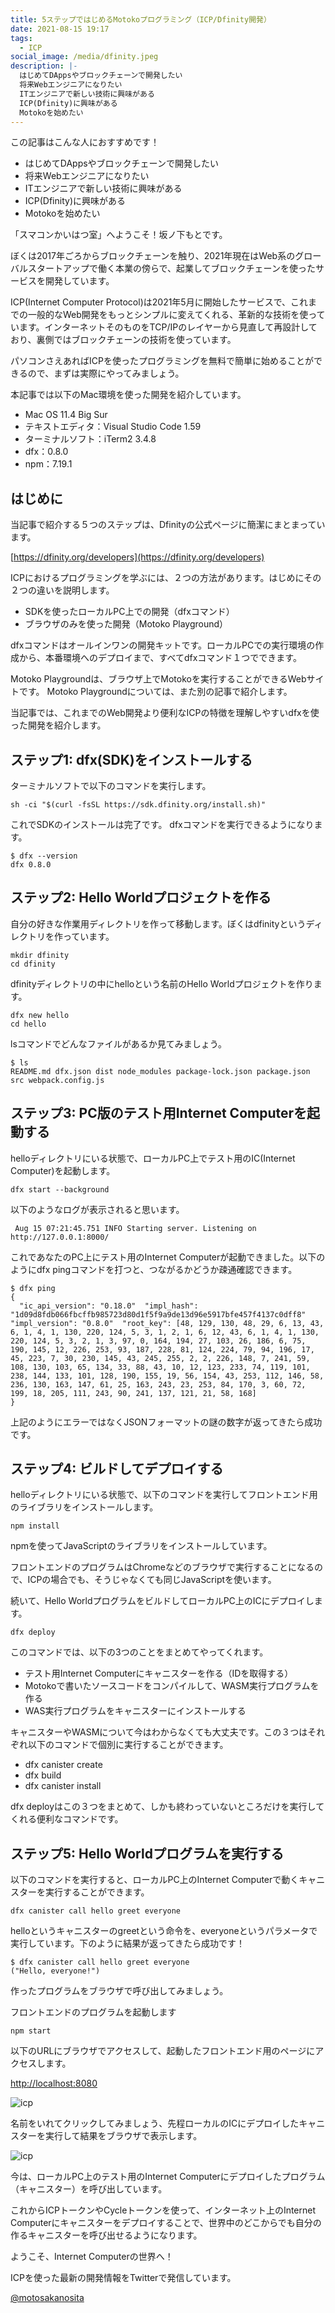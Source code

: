 ```yaml
---
title: 5ステップではじめるMotokoプログラミング（ICP/Dfinity開発）
date: 2021-08-15 19:17
tags:
  - ICP
social_image: /media/dfinity.jpeg
description: |-
  はじめてDAppsやブロックチェーンで開発したい
  将来Webエンジニアになりたい
  ITエンジニアで新しい技術に興味がある
  ICP(Dfinity)に興味がある
  Motokoを始めたい
---
```

この記事はこんな人におすすめです！

- はじめてDAppsやブロックチェーンで開発したい
- 将来Webエンジニアになりたい
- ITエンジニアで新しい技術に興味がある
- ICP(Dfinity)に興味がある
- Motokoを始めたい

「スマコンかいはつ室」へようこそ！坂ノ下もとです。

ぼくは2017年ごろからブロックチェーンを触り、2021年現在はWeb系のグローバルスタートアップで働く本業の傍らで、起業してブロックチェーンを使ったサービスを開発しています。

ICP(Internet Computer Protocol)は2021年5月に開始したサービスで、これまでの一般的なWeb開発をもっとシンプルに変えてくれる、革新的な技術を使っています。インターネットそのものをTCP/IPのレイヤーから見直して再設計しており、裏側ではブロックチェーンの技術を使っています。

パソコンさえあればICPを使ったプログラミングを無料で簡単に始めることができるので、まずは実際にやってみましょう。


本記事では以下のMac環境を使った開発を紹介しています。

- Mac OS 11.4 Big Sur
- テキストエディタ：Visual Studio Code 1.59
- ターミナルソフト：iTerm2 3.4.8
- dfx：0.8.0
- npm：7.19.1


## はじめに
当記事で紹介する５つのステップは、Dfinityの公式ページに簡潔にまとまっています。

[https://dfinity.org/developers](https://dfinity.org/developers)

ICPにおけるプログラミングを学ぶには、２つの方法があります。はじめにその２つの違いを説明します。

- SDKを使ったローカルPC上での開発（dfxコマンド）
- ブラウザのみを使った開発（Motoko Playground）

dfxコマンドはオールインワンの開発キットです。ローカルPCでの実行環境の作成から、本番環境へのデプロイまで、すべてdfxコマンド１つでできます。

Motoko Playgroundは、ブラウザ上でMotokoを実行することができるWebサイトです。
Motoko Playgroundについては、また別の記事で紹介します。

当記事では、これまでのWeb開発より便利なICPの特徴を理解しやすいdfxを使った開発を紹介します。

## ステップ1: dfx(SDK)をインストールする
ターミナルソフトで以下のコマンドを実行します。

```
sh -ci "$(curl -fsSL https://sdk.dfinity.org/install.sh)"
```

これでSDKのインストールは完了です。
dfxコマンドを実行できるようになります。

```
$ dfx --version
dfx 0.8.0
```

## ステップ2: Hello Worldプロジェクトを作る
自分の好きな作業用ディレクトリを作って移動します。ぼくはdfinityというディレクトリを作っています。

```
mkdir dfinity
cd dfinity
```

dfinityディレクトリの中にhelloという名前のHello Worldプロジェクトを作ります。

```
dfx new hello
cd hello
```

lsコマンドでどんなファイルがあるか見てみましょう。

```
$ ls
README.md dfx.json dist node_modules package-lock.json package.json src webpack.config.js
```

## ステップ3: PC版のテスト用Internet Computerを起動する
helloディレクトリにいる状態で、ローカルPC上でテスト用のIC(Internet Computer)を起動します。

```
dfx start --background
```

以下のようなログが表示されると思います。

```
 Aug 15 07:21:45.751 INFO Starting server. Listening on http://127.0.0.1:8000/
```

これであなたのPC上にテスト用のInternet Computerが起動できました。以下のようにdfx pingコマンドを打つと、つながるかどうか疎通確認できます。

```
$ dfx ping
{
  "ic_api_version": "0.18.0"  "impl_hash": "1d09d8fdb066fbcffb985723d80d1f5f9a9de13d96e5917bfe457f4137c0dff8"  "impl_version": "0.8.0"  "root_key": [48, 129, 130, 48, 29, 6, 13, 43, 6, 1, 4, 1, 130, 220, 124, 5, 3, 1, 2, 1, 6, 12, 43, 6, 1, 4, 1, 130, 220, 124, 5, 3, 2, 1, 3, 97, 0, 164, 194, 27, 103, 26, 186, 6, 75, 190, 145, 12, 226, 253, 93, 187, 228, 81, 124, 224, 79, 94, 196, 17, 45, 223, 7, 30, 230, 145, 43, 245, 255, 2, 2, 226, 148, 7, 241, 59, 108, 130, 103, 65, 134, 33, 88, 43, 10, 12, 123, 233, 74, 119, 101, 238, 144, 133, 101, 128, 190, 155, 19, 56, 154, 43, 253, 112, 146, 58, 236, 130, 163, 147, 61, 25, 163, 243, 23, 253, 84, 170, 3, 60, 72, 199, 18, 205, 111, 243, 90, 241, 137, 121, 21, 58, 168]
}
```

上記のようにエラーではなくJSONフォーマットの謎の数字が返ってきたら成功です。

## ステップ4: ビルドしてデプロイする
helloディレクトリにいる状態で、以下のコマンドを実行してフロントエンド用のライブラリをインストールします。

```
npm install
```

npmを使ってJavaScriptのライブラリをインストールしています。

フロントエンドのプログラムはChromeなどのブラウザで実行することになるので、ICPの場合でも、そうじゃなくても同じJavaScriptを使います。

続いて、Hello WorldプログラムをビルドしてローカルPC上のICにデプロイします。

```
dfx deploy
```

このコマンドでは、以下の3つのことをまとめてやってくれます。

- テスト用Internet Computerにキャニスターを作る（IDを取得する）
- Motokoで書いたソースコードをコンパイルして、WASM実行プログラムを作る
- WAS実行プログラムをキャニスターにインストールする

キャニスターやWASMについて今はわからなくても大丈夫です。この３つはそれぞれ以下のコマンドで個別に実行することができます。

- dfx canister create
- dfx build
- dfx canister install

dfx deployはこの３つをまとめて、しかも終わっていないところだけを実行してくれる便利なコマンドです。

## ステップ5: Hello Worldプログラムを実行する
以下のコマンドを実行すると、ローカルPC上のInternet Computerで動くキャニスターを実行することができます。

```
dfx canister call hello greet everyone
```

helloというキャニスターのgreetという命令を、everyoneというパラメータで実行しています。下のように結果が返ってきたら成功です！

```
$ dfx canister call hello greet everyone
("Hello, everyone!")
```
作ったプログラムをブラウザで呼び出してみましょう。

フロントエンドのプログラムを起動します

```
npm start
```
以下のURLにブラウザでアクセスして、起動したフロントエンド用のページにアクセスします。

[http://localhost:8080](http://localhost:8080)

![icp](/images/hello-icp/hello-icp-1.png)

名前をいれてクリックしてみましょう、先程ローカルのICにデプロイしたキャニスターを実行して結果をブラウザで表示します。

![icp](/images/hello-icp/hello-icp-2.png)

今は、ローカルPC上のテスト用のInternet Computerにデプロイしたプログラム（キャニスター）を呼び出しています。

これからICPトークンやCycleトークンを使って、インターネット上のInternet Computerにキャニスターをデプロイすることで、世界中のどこからでも自分の作るキャニスターを呼び出せるようになります。

ようこそ、Internet Computerの世界へ！

ICPを使った最新の開発情報をTwitterで発信しています。

[@motosakanosita](https://twitter.com/motosakanosita)